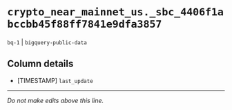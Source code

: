 # `crypto_near_mainnet_us._sbc_4406f1abccbb45f88ff7841e9dfa3857`
`bq-1` | `bigquery-public-data`

## Column details
* [TIMESTAMP] `last_update`

-------------------------------------------------------------------------------
*Do not make edits above this line.*
